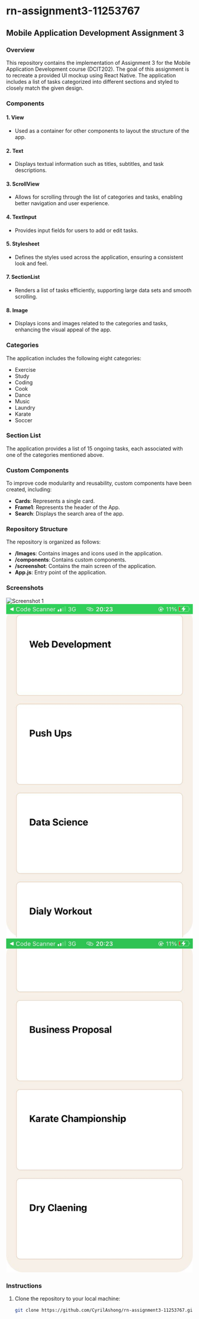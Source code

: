# rn-assignment3-11253767

## Mobile Application Development Assignment 3

### Overview
This repository contains the implementation of Assignment 3 for the Mobile Application Development course (DCIT202). The goal of this assignment is to recreate a provided UI mockup using React Native. The application includes a list of tasks categorized into different sections and styled to closely match the given design.

### Components

#### 1. **View**
- Used as a container for other components to layout the structure of the app.

#### 2. **Text**
- Displays textual information such as titles, subtitles, and task descriptions.

#### 3. **ScrollView**
- Allows for scrolling through the list of categories and tasks, enabling better navigation and user experience.

#### 4. **TextInput**
- Provides input fields for users to add or edit tasks.

#### 5. **Stylesheet**
- Defines the styles used across the application, ensuring a consistent look and feel.

#### 7. **SectionList**
- Renders a list of tasks efficiently, supporting large data sets and smooth scrolling.

#### 8. **Image**
- Displays icons and images related to the categories and tasks, enhancing the visual appeal of the app.

### Categories
The application includes the following eight categories:
- Exercise
- Study
- Coding
- Cook
- Dance
- Music
- Laundry
- Karate
- Soccer 

### Section List
The application provides a list of 15 ongoing tasks, each associated with one of the categories mentioned above.

### Custom Components
To improve code modularity and reusability, custom components have been created, including:
- **Cards**: Represents a single card.
- **Frame1**: Represents the header of the App.
- **Search**: Displays the search area of the app.

### Repository Structure
The repository is organized as follows:
- **/Images**: Contains images and icons used in the application.
- **/components**: Contains custom components.
- **/screenshot**: Contains the main screen of the application.
- **App.js**: Entry point of the application.

### Screenshots
![Screenshot 1](./screenshot/screenshot3)
![Screenshot 2](./screenshot/screenshot2.jpg)
![Screenshot 3](./screenshot/screenshot1.jpg)

### Instructions
1. Clone the repository to your local machine:
   ```sh
   git clone https://github.com/CyrilAshong/rn-assignment3-11253767.git
